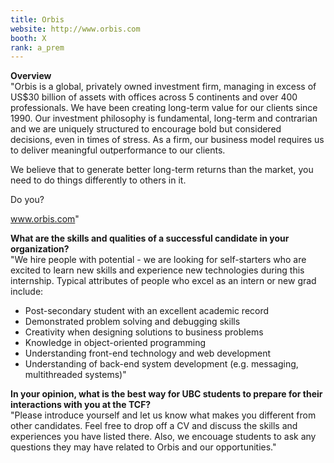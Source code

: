 ```yaml
---
title: Orbis
website: http://www.orbis.com
booth: X
rank: a_prem
---
```

**Overview**  
"Orbis is a global, privately owned investment firm, managing in excess of US$30 billion of assets with offices across 5 continents and over 400 professionals. We have been creating long-term value for our clients since 1990. Our investment philosophy is fundamental, long-term and contrarian and we are uniquely structured to encourage bold but considered decisions, even in times of stress. As a firm, our business model requires us to deliver meaningful outperformance to our clients. 

We believe that to generate better long-term returns than the market, you need to do things differently to others in it.

Do you? 

www.orbis.com"
  
**What are the skills and qualities of a successful candidate in your organization?**  
"We hire people with potential - we are looking for self-starters who are excited to learn new skills and experience new technologies during this internship. Typical attributes of people who excel as an intern or new grad include:

- Post-secondary student with an excellent academic record
- Demonstrated problem solving and debugging skills
- Creativity when designing solutions to business problems
- Knowledge in object-oriented programming
- Understanding front-end technology and web development
- Understanding of back-end system development (e.g. messaging, multithreaded systems)"
  
**In your opinion, what is the best way for UBC students to prepare for their interactions with you at the TCF?**  
"Please introduce yourself and let us know what makes you different from other candidates. Feel free to drop off a CV and discuss the skills and experiences you have listed there. Also, we encouage students to ask any questions they may have related to Orbis and our opportunities."

